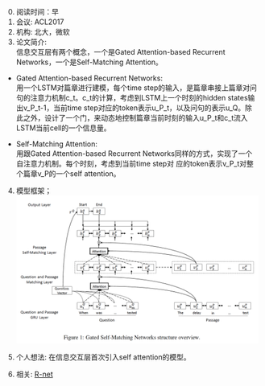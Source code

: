 0. 阅读时间：早  
1. 会议: ACL2017  
2. 机构: 北大，微软  
3. 论文简介:  
信息交互层有两个概念，一个是Gated Attention-based Recurrent Networks，一个是Self-Matching Attention。
* Gated Attention-based Recurrent Networks:  
用一个LSTM对篇章进行建模，每个time step的输入，是篇章串接上篇章对问句的注意力机制c_t。c_t的计算，考虑到LSTM上一个时刻的hidden states输出v_P_t-1，当前time step对应的token表示u_P_t，以及问句的表示u_Q。除此之外，设计了一个门，来动态地控制篇章当前时刻的输入u_P_t和c_t流入LSTM当前cell的一个信息量。

* Self-Matching Attention:  
用跟Gated Attention-based Recurrent Networks同样的方式，实现了一个自注意力机制。每个时刻，考虑到当前time step对 应的token表示v_P_t对整个篇章v_P的一个self attention。

4. 模型框架；
![image](https://github.com/dengyuning/paper-reading-notes/blob/master/paper_pictures/Gated_Self_Matching.png?raw=true)

5. 个人想法:
在信息交互层首次引入self attention的模型。

6. 相关:
[R-net](www.baidu.com)
